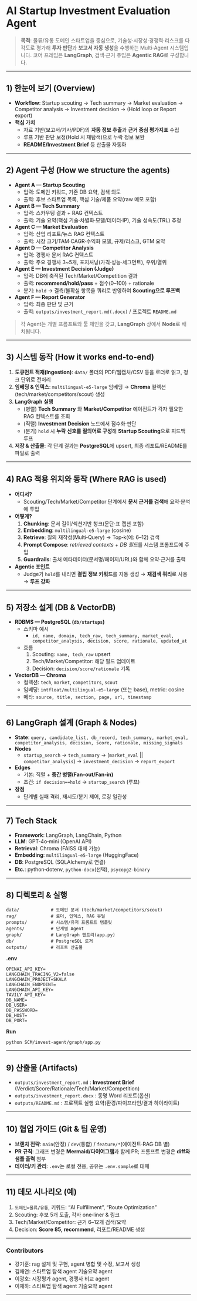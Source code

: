 # AI Startup Investment Evaluation Agent

> **목적**: 물류/유통 도메인 스타트업을 중심으로, 기술성·시장성·경쟁력·리스크를 다각도로 평가해 **투자 판단**과 **보고서 자동 생성**을 수행하는 Multi‑Agent 시스템입니다. 코어 프레임은 **LangGraph**, 검색·근거 주입은 **Agentic RAG**로 구성합니다.

---

## 1) 한눈에 보기 (Overview)
- **Workflow**: Startup scouting → Tech summary → Market evaluation → Competitor analysis → Investment decision → (Hold loop or Report export)
- **핵심 가치**
  - 자료 기반(보고서/기사/PDF)의 **자동 정보 추출**과 **근거 중심 평가지표** 수립
  - 루프 기반 판단 보정(Hold 시 재탐색)으로 누락 정보 보완
  - **README/Investment Brief** 등 산출물 자동화

---

## 2) Agent 구성 (How we structure the agents)
- **Agent A — Startup Scouting**
  - 입력: 도메인 키워드, 기존 DB 요약, 검색 의도
  - 출력: 후보 스타트업 목록, 핵심 기술/제품 요약(raw 메모 포함)
- **Agent B — Tech Summary**
  - 입력: 스카우팅 결과 + RAG 컨텍스트
  - 출력: 기술 요약(핵심 기술·차별화·모델/데이터·IP), 기술 성숙도(TRL) 추정
- **Agent C — Market Evaluation**
  - 입력: 산업 리포트/뉴스 RAG 컨텍스트
  - 출력: 시장 크기/TAM·CAGR·수익화 모델, 규제/리스크, GTM 요약
- **Agent D — Competitor Analysis**
  - 입력: 경쟁사 문서 RAG 컨텍스트
  - 출력: 주요 경쟁사 3~5개, 포지셔닝(가격·성능·세그먼트), 우위/열위
- **Agent E — Investment Decision (Judge)**
  - 입력: DB에 축적된 Tech/Market/Competition 결과
  - 출력: **recommend/hold/pass** + 점수(0–100) + rationale
  - 분기: `hold` → 결측/불확실 항목을 쿼리로 반영하여 **Scouting으로 루프백**
- **Agent F — Report Generator**
  - 입력: 최종 판단 및 근거
  - 출력: `outputs/investment_report.md(.docx)` / 프로젝트 `README.md`

> 각 Agent는 개별 프롬프트와 툴 체인을 갖고, **LangGraph** 상에서 **Node**로 배치됩니다.

---

## 3) 시스템 동작 (How it works end‑to‑end)
1. **도큐먼트 적재(Ingestion)**: `data/` 폴더의 PDF/웹캡처/CSV 등을 로더로 읽고, 청크 단위로 전처리
2. **임베딩 & 인덱스**: `multilingual-e5-large` 임베딩 → **Chroma** 컬렉션(tech/market/competitors/scout) 생성
3. **LangGraph 실행**
   - (병렬) **Tech Summary** 와 **Market/Competitor** 에이전트가 각자 필요한 RAG 컨텍스트를 조회
   - (직렬) **Investment Decision** 노드에서 점수화·판단
   - (분기) `hold` 시 **누락 신호를 질의어로 구성**해 **Startup Scouting**으로 피드백 루프
4. **저장 & 산출물**: 각 단계 결과는 **PostgreSQL**에 upsert, 최종 리포트/README를 파일로 출력

---

## 4) RAG 적용 위치와 동작 (Where RAG is used)
- **어디서?**
  - Scouting/Tech/Market/Competitor 단계에서 **문서 근거를 검색**해 요약·분석에 투입
- **어떻게?**
  1) **Chunking**: 문서 길이/섹션기반 청크(문단·표 캡션 포함)
  2) **Embedding**: `multilingual-e5-large` (cosine)
  3) **Retrieve**: 질의 재작성(Multi‑Query) → Top‑k(예: 6–12) 검색
  4) **Prompt Compose**: *retrieved contexts + DB 필드*를 시스템 프롬프트에 주입
  5) **Guardrails**: 출처 메타데이터(문서명/페이지/URL)와 함께 요약·근거를 출력
- **Agentic 포인트**
  - Judge가 `hold`를 내리면 **결핍 정보 키워드**를 자동 생성 → **재검색 쿼리**로 사용 → **루프 강화**

---

## 5) 저장소 설계 (DB & VectorDB)
- **RDBMS — PostgreSQL (`db/startups`)**
  - 스키마 예시
    - `id, name, domain, tech_raw, tech_summary, market_eval, competitor_analysis, decision, score, rationale, updated_at`
  - 흐름
    1) Scouting: `name, tech_raw` upsert
    2) Tech/Market/Competitor: 해당 필드 업데이트
    3) Decision: `decision/score/rationale` 기록
- **VectorDB — Chroma**
  - 컬렉션: `tech`, `market`, `competitors`, `scout`
  - 임베딩: `intfloat/multilingual-e5-large` (또는 base), metric: cosine
  - 메타: `source, title, section, page, url, timestamp`

---

## 6) LangGraph 설계 (Graph & Nodes)
- **State**: `query, candidate_list, db_record, tech_summary, market_eval, competitor_analysis, decision, score, rationale, missing_signals`
- **Nodes**
  - `startup_search` → `tech_summary` → (`market_eval` || `competitor_analysis`) → `investment_decision` → `report_export`
- **Edges**
  - 기본: 직렬 + **중간 병렬(Fan‑out/Fan‑in)**
  - 조건: `if decision==hold` → `startup_search` (루프)
- **장점**
  - 단계별 실패 격리, 재시도/분기 제어, 로깅 일관성

---

## 7) Tech Stack
- **Framework**: LangGraph, LangChain, Python
- **LLM**: GPT‑4o‑mini (OpenAI API)
- **Retrieval**: Chroma (FAISS 대체 가능)
- **Embedding**: `multilingual-e5-large` (HuggingFace)
- **DB**: PostgreSQL (SQLAlchemy로 연결)
- **Etc.**: python‑dotenv, `python-docx`(선택), `psycopg2-binary`

---

## 8) 디렉토리 & 실행
```
data/            # 도메인 문서 (tech/market/competitors/scout)
rag/             # 로더, 인덱스, RAG 유틸
prompts/         # 시스템/유저 프롬프트 템플릿
agents/          # 단계별 Agent
graph/           # LangGraph 엔트리(app.py)
db/              # PostgreSQL 로거
outputs/         # 리포트 산출물
```
**.env**
```
OPENAI_API_KEY=
LANGCHAIN_TRACING_V2=false
LANGCHAIN_PROJECT=SKALA
LANGCHAIN_ENDPOINT=
LANGCHAIN_API_KEY=
TAVILY_API_KEY=
DB_NAME=
DB_USER=
DB_PASSWORD=
DB_HOST=
DB_PORT=
```
**Run**
```bash
python SCM/invest-agent/graph/app.py
```

---

## 9) 산출물 (Artifacts)
- `outputs/investment_report.md` : **Investment Brief** (Verdict/Score/Rationale/Tech/Market/Competition)
- `outputs/investment_report.docx` : 동명 Word 리포트(옵션)
- `outputs/README.md` : 프로젝트 실행 요약(환경/파이프라인/결과 하이라이트)

---

## 10) 협업 가이드 (Git & 팀 운영)
- **브랜치 전략**: `main`(안정) / `dev`(통합) / `feature/*`(에이전트·RAG·DB 별)
- **PR 규칙**: 그래프 변경은 **Mermaid/다이어그램**과 함께 PR; 프롬프트 변경은 **diff와 샘플 출력** 첨부
- **데이터/키 관리**: `.env`는 로컬 전용, 공유는 `.env.sample`로 대체

---

## 11) 데모 시나리오 (예)
1) `도메인=물류/유통`, 키워드: “AI Fulfillment”, “Route Optimization”
2) Scouting: 후보 5개 도출, 각사 one‑liner & 링크
3) Tech/Market/Competitor: 근거 6–12개 검색/요약
4) Decision: **Score 85, recommend**, 리포트/README 생성

---

### Contributors
- 강기훈: rag 설계 및 구현, agent 병합 및 수정, 보고서 생성 
- 김채연: 스타트업 탐색 agent 기술요약 agent
- 이광호: 시장평가 agent, 경쟁사 비교 agent
- 이재하: 스타트업 탐색 agent 기술요약 agent

---
